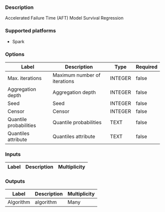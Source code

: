 ###  Description
Accelerated Failure Time (AFT) Model Survival Regression

###  Supported platforms
* Spark

###  Options
| Label | Description | Type | Required |
|---|---|---|---|
| Max. iterations | Maximum number of iterations | INTEGER | false |
| Aggregation depth | Aggregation depth | INTEGER | false |
| Seed | Seed | INTEGER | false |
| Censor | Censor | INTEGER | false |
| Quantile probabilities | Quantile probabilities | TEXT | false |
| Quantiles attribute | Quantiles attribute | TEXT | false |

###  Inputs
| Label | Description | Multiplicity |
|---|---|---|

###  Outputs
| Label | Description | Multiplicity |
|---|---|---|
| Algorithm | algorithm | Many |
